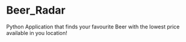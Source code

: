 # Beer_Radar
Python Application that finds your favourite Beer with the lowest price available in you location!
